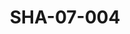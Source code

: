 ---
pid: SHA-07-004
title: SHA-07-004
language: ar
original_label: 
rights: شرحبيل احمد
location_of_original: شرحبيل احمد
photographer_or_studio: 
scanned_from: photograph 10.2 by 16.8
_date: 8/9/1977
location: الخرطوم، نادي الطيران المدني
description: شرحبيل احمد واعضاء فرقته ومذيع الحفل فيصل في حفل تكريم شرحبيل احمد
additional_notes: 
permission_display: 'yes'
on_server: 'no'
on_website: 'no'
permalink: /photopages/ar/SHA-07-004.html
layout: photo-page
---